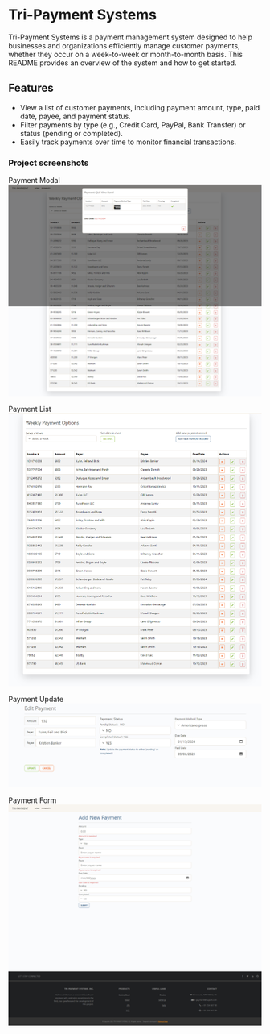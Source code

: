 # Tri-Payment Systems

Tri-Payment Systems is a payment management system designed to help businesses and organizations efficiently manage customer payments, whether they occur on a week-to-week or month-to-month basis. This README provides an overview of the system and how to get started.

## Features

- View a list of customer payments, including payment amount, type, paid date, payee, and payment status.
- Filter payments by type (e.g., Credit Card, PayPal, Bank Transfer) or status (pending or completed).
- Easily track payments over time to monitor financial transactions.

### Project screenshots

Payment Modal
![Payment Modal Design](https://github.com/MahmoudAhmadOsman/tri-payment/blob/master/public/assets/images/paymentModal.png)

Payment List
![Payment List Design](https://github.com/MahmoudAhmadOsman/tri-payment/blob/master/public/assets/images/payment-list.png)

Payment Update
![Payment Update Design](https://github.com/MahmoudAhmadOsman/tri-payment/blob/master/public/assets/images/payment-edit.png)

Payment Form
![Payment Form Design](https://github.com/MahmoudAhmadOsman/tri-payment/blob/master/public/assets/images/payment-form.png)
